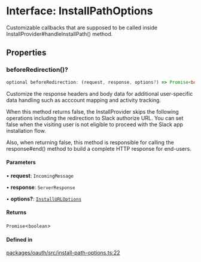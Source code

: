 # Interface: InstallPathOptions

Customizable callbacks that are supposed to be called
inside InstallProvider#handleInstallPath() method.

## Properties

### beforeRedirection()?

```ts
optional beforeRedirection: (request, response, options?) => Promise<boolean>;
```

Customize the response headers and body data for
additional user-specific data handling such as acccount mapping and activity tracking.

When this method returns false, the InstallProvider skips
the following operations including the redirection to Slack authorize URL.
You can set false when the visiting user is not eligible to proceed with the Slack app installation flow.

Also, when returning false, this method is responsible for calling the response#end() method
to build a complete HTTP response for end-users.

#### Parameters

• **request**: `IncomingMessage`

• **response**: `ServerResponse`

• **options?**: [`InstallURLOptions`](InstallURLOptions.md)

#### Returns

`Promise`\<`boolean`\>

#### Defined in

[packages/oauth/src/install-path-options.ts:22](https://github.com/slackapi/node-slack-sdk/blob/7b348598b763c2b7545d1042b5f0429775cfa62c/packages/oauth/src/install-path-options.ts#L22)
